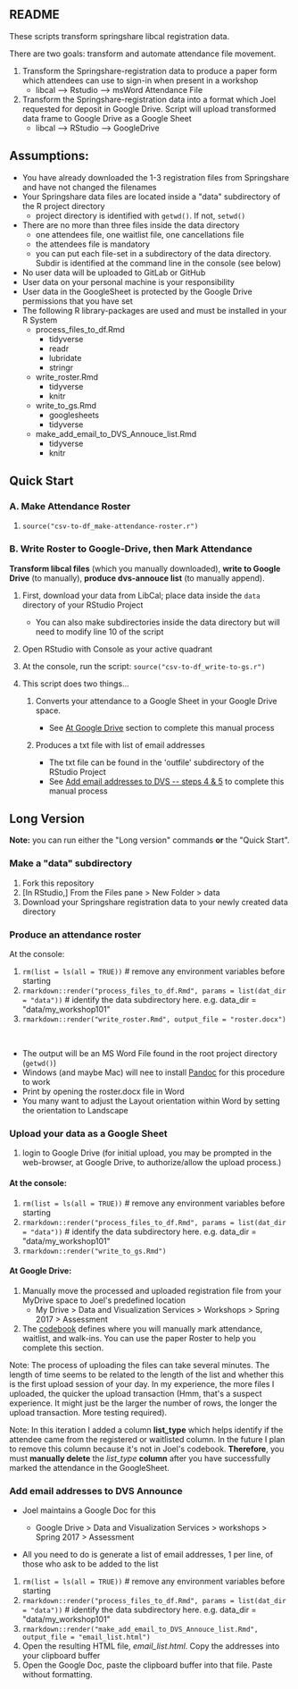 ## README

These scripts transform springshare libcal registration data.

There are two goals: transform and automate attendance file movement.

1. Transform the Springshare-registration data to produce a paper form which attendees can use to sign-in when present in a workshop
    - libcal --> Rstudio --> msWord Attendance File
2. Transform the Springshare-registration data into a format which Joel requested for deposit in Google Drive.  Script will upload transformed data frame to Google Drive as a Google Sheet
    - libcal --> RStudio --> GoogleDrive

## Assumptions:

- You have already downloaded the 1-3 registration files from Springshare and have not changed the filenames
- Your Springshare data files are located inside a "data" subdirectory of the R project directory
    - project directory is identified with `getwd()`.  If not, `setwd()`
- There are no more than three files inside the data directory
    - one attendees file, one waitlist file, one cancellations file
    - the attendees file is mandatory
    - you can put each file-set in a subdirectory of the data directory.  Subdir is identified at the command line in the console (see below)
- No user data will be uploaded to GitLab or GitHub
- User data on your personal machine is your responsibility
- User data in the GoogleSheet is protected by the Google Drive permissions that you have set
- The following R library-packages are used and must be installed in your R System
    - process_files_to_df.Rmd
        - tidyverse
        - readr
        - lubridate
        - stringr
    - write_roster.Rmd
        - tidyverse
        - knitr
    - write_to_gs.Rmd
        - googlesheets
        - tidyverse
    - make_add_email_to_DVS_Annouce_list.Rmd
        - tidyverse
        - knitr

## Quick Start

### A. Make Attendance Roster

1. `source("csv-to-df_make-attendance-roster.r")`

### B. Write Roster to Google-Drive, then Mark Attendance

**Transform libcal files** (which you manually downloaded), **write to Google Drive** (to manually), **produce dvs-annouce list** (to manually append).

1. First, download your data from LibCal; place data inside the `data` directory of your RStudio Project 
    
    - You can also make subdirectories inside the data directory but will need to modify line 10 of the script
        
1. Open RStudio with Console as your active quadrant

1. At the console, run the script: `source("csv-to-df_write-to-gs.r")`

1. This script does two things...

    1. Converts your attendance to a Google Sheet in your Google Drive space.  
    
        - See [At Google Drive](#at-google-drive) section to complete this manual process
        
    1. Produces a txt file with list of email addresses
    
        - The txt file can be found in the 'outfile' subdirectory of the RStudio Project
        - See [Add email addresses to DVS -- steps 4 & 5](#add-email-addresses-to-dvs-announce)  to complete this manual process


## Long Version

**Note:** you can run either the "Long version" commands **or** the "Quick Start".  

### Make a "data" subdirectory

1. Fork this repository
1. [In RStudio,] From the Files pane > New Folder > data
1. Download your Springshare registration data to your newly created data directory


### Produce an attendance roster

At the console:

1. `rm(list = ls(all = TRUE))`  # remove any environment variables before starting
1. `rmarkdown::render("process_files_to_df.Rmd", params = list(dat_dir = "data"))`  # identify the data subdirectory here.  e.g. data_dir = "data/my_workshop101"
1. `rmarkdown::render("write_roster.Rmd", output_file = "roster.docx")`

&nbsp;

- The output will be an MS Word File found in the root project directory (`getwd()`)
- Windows (and maybe Mac) will nee to install [Pandoc](http://pandoc.org/installing.html) for this procedure to work
- Print by opening the roster.docx file in Word
- You many want to adjust the Layout orientation within Word by setting the orientation to Landscape

### Upload your data as a Google Sheet

1. login to Google Drive (for initial upload, you may be prompted in the web-browser, at Google Drive, to authorize/allow the upload process.)

#### At the console:

1. `rm(list = ls(all = TRUE))`  # remove any environment variables before starting
1. `rmarkdown::render("process_files_to_df.Rmd", params = list(dat_dir = "data"))`  # identify the data subdirectory here.  e.g. data_dir = "data/my_workshop101"
1. `rmarkdown::render("write_to_gs.Rmd")`

#### At Google Drive:
1. Manually move the processed and uploaded registration file from your MyDrive space to Joel's predefined location
    - My Drive > Data and Visualization Services > Workshops > Spring 2017 > Assessment
1. The [codebook](https://docs.google.com/document/d/1MzJVkMQhAespElJ-JPT8PotqGPmZesk7FbvVTNv5Fo8/edit) defines where you will manually mark attendance, waitlist, and walk-ins.  You can use the paper Roster to help you complete this section.  

Note: The process of uploading the files can take several minutes.  The length of time seems to be related to the length of the list and whether this is the first upload session of your day.  In my experience, the more files I uploaded, the quicker the upload transaction (Hmm, that's a suspect experience.  It might just be the larger the number of rows, the longer the upload transaction.  More testing required).  

Note:  In this iteration I added a column **list_type** which helps identify if the attendee came from the registered or waitlisted column.  In the future I plan to remove this column because it's not in Joel's codebook.  **Therefore**, you must **manually delete** the *list_type* **column** after you have successfully marked the attendance in the GoogleSheet.

### Add email addresses to DVS Announce

-  Joel maintains a Google Doc for this

    - Google Drive > Data and Visualization Services > workshops > Spring 2017 > Assessment

-  All you need to do is generate a list of email addresses, 1 per line, of those who ask to be added to the list

1. `rm(list = ls(all = TRUE))`  # remove any environment variables before starting
1. `rmarkdown::render("process_files_to_df.Rmd", params = list(dat_dir = "data"))`  # identify the data subdirectory here.  e.g. data_dir = "data/my_workshop101"
1. `rmarkdown::render("make_add_email_to_DVS_Annouce_list.Rmd", output_file = "email_list.html")`
1. Open the resulting HTML file, *email_list.html*.  Copy the addresses into your clipboard buffer
1. Open the Google Doc, paste the clipboard buffer into that file.  Paste without formatting.

